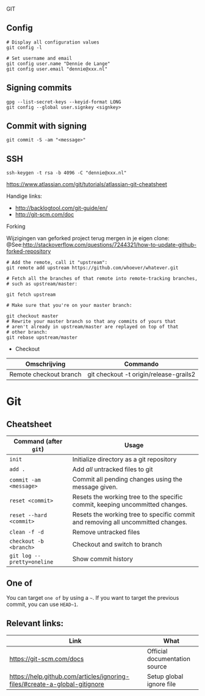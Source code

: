 GIT

## Config 

```
# Display all configuration values 
git config -l

# Set username and email
git config user.name "Dennie de Lange"
git config user.email "dennie@xxx.nl"
```

## Signing commits 

```
gpg --list-secret-keys --keyid-format LONG
git config --global user.signkey <signkey>
```

## Commit with signing

```
git commit -S -am "<message>"
```

## SSH 

```
ssh-keygen -t rsa -b 4096 -C "dennie@xxx.nl"
```

https://www.atlassian.com/git/tutorials/atlassian-git-cheatsheet
  


Handige links:
* http://backlogtool.com/git-guide/en/
* http://git-scm.com/doc

Forking

Wijzigingen van geforked project terug mergen in je eigen clone:
@See:http://stackoverflow.com/questions/7244321/how-to-update-github-forked-repository
```
# Add the remote, call it "upstream":
git remote add upstream https://github.com/whoever/whatever.git

# Fetch all the branches of that remote into remote-tracking branches,
# such as upstream/master:

git fetch upstream

# Make sure that you're on your master branch:

git checkout master
# Rewrite your master branch so that any commits of yours that
# aren't already in upstream/master are replayed on top of that
# other branch:
git rebase upstream/master
```
* Checkout

|Omschrijving|Commando|
|------------|-----------|
|Remote checkout branch|git checkout -t origin/release-grails2|


# Git 

## Cheatsheet
 Command (after `git`) | Usage
--- | ---
`init` | Initialize directory as a git repository
`add .` | Add *all* untracked files to git 
`commit -am <message>` | Commit all pending changes using the message given.
`reset <commit>` | Resets the working tree to the specific commit, keeping uncommitted changes. 
`reset --hard <commit>` | Resets the working tree to specific commit and removing all uncommitted changes.   
`clean -f -d` | Remove untracked files
`checkout -b <branch>` | Checkout and switch to branch
`git log --pretty=oneline` | Show commit history

## One of 

You can target `one of` by using a `~`. If you want to target the previous commit,
you can use `HEAD~1`.   

## Relevant links:

Link | What
--- | --- 
https://git-scm.com/docs | Official documentation source
https://help.github.com/articles/ignoring-files/#create-a-global-gitignore | Setup global ignore file 